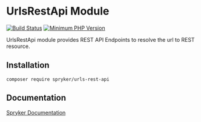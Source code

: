 # UrlsRestApi Module
[![Build Status](https://travis-ci.org/spryker/urls-rest-api.svg)](https://travis-ci.org/spryker/urls-rest-api)
[![Minimum PHP Version](https://img.shields.io/badge/php-%3E%3D%207.2-8892BF.svg)](https://php.net/)

UrlsRestApi module provides REST API Endpoints to resolve the url to REST resource.

## Installation

```
composer require spryker/urls-rest-api
```

## Documentation

[Spryker Documentation](https://academy.spryker.com/developing_with_spryker/module_guide/modules.html)
